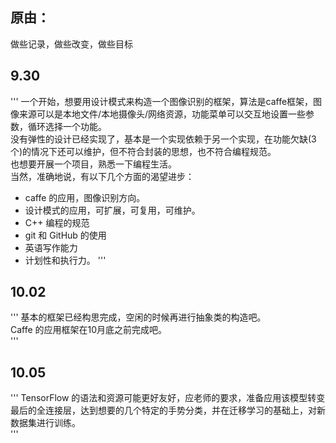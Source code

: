 ## 原由：  
做些记录，做些改变，做些目标

## 9.30
'''
一个开始，想要用设计模式来构造一个图像识别的框架，算法是caffe框架，图像来源可以是本地文件/本地摄像头/网络资源，功能菜单可以交互地设置一些参数，循环选择一个功能。  
没有弹性的设计已经实现了，基本是一个实现依赖于另一个实现，在功能欠缺(3个)的情况下还可以维护，但不符合封装的思想，也不符合编程规范。  
也想要开展一个项目，熟悉一下编程生活。  
当然，准确地说，有以下几个方面的渴望进步：  
* caffe 的应用，图像识别方向。
* 设计模式的应用，可扩展，可复用，可维护。
* C++ 编程的规范
* git 和 GitHub 的使用
* 英语写作能力
* 计划性和执行力。
'''

## 10.02
'''
基本的框架已经构思完成，空闲的时候再进行抽象类的构造吧。  
Caffe 的应用框架在10月底之前完成吧。  
'''

## 10.05
'''
TensorFlow 的语法和资源可能更好友好，应老师的要求，准备应用该模型转变最后的全连接层，达到想要的几个特定的手势分类，并在迁移学习的基础上，对新数据集进行训练。  
'''
